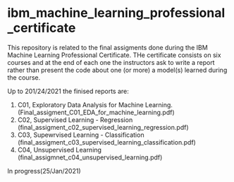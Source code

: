 # ibm_machine_learning_professional_certificate

This repository is related to the final assigments done during the IBM Machine Learning Professional Certificate. 
THe certificate consists on six courses and at the end of each one the instructors ask to write a report rather than present the code about one (or more) a model(s) learned during the course.

Up to 201/24/2021 the finised reports are:
 1) C01, Exploratory Data Analysis for Machine Learning. (Final_assigment_C01_EDA_for_machine_learning.pdf)
 2) C02, Supervised Learning - Regression (final_assigment_c02_supervised_learning_regression.pdf)
 3) C03, Supewrvised Learning - Classification (final_assigment_c03_supervised_learning_classification.pdf)
 4) C04, Unsupervised Learning (final_assigmnet_c04_unsupervised_learning.pdf)
 
 In progress(25/Jan/2021)
